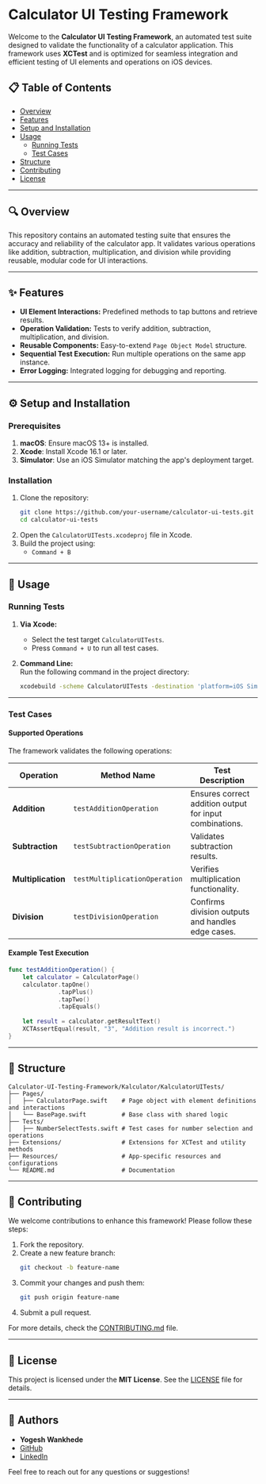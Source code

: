 
# Calculator UI Testing Framework

Welcome to the **Calculator UI Testing Framework**, an automated test suite designed to validate the functionality of a calculator application. This framework uses **XCTest** and is optimized for seamless integration and efficient testing of UI elements and operations on iOS devices.

## 📋 Table of Contents

- [Overview](#overview)  
- [Features](#features)  
- [Setup and Installation](#setup-and-installation)  
- [Usage](#usage)  
  - [Running Tests](#running-tests)  
  - [Test Cases](#test-cases)  
- [Structure](#structure)  
- [Contributing](#contributing)  
- [License](#license)  

---

## 🔍 Overview

This repository contains an automated testing suite that ensures the accuracy and reliability of the calculator app. It validates various operations like addition, subtraction, multiplication, and division while providing reusable, modular code for UI interactions.

---

## ✨ Features

- **UI Element Interactions:** Predefined methods to tap buttons and retrieve results.  
- **Operation Validation:** Tests to verify addition, subtraction, multiplication, and division.  
- **Reusable Components:** Easy-to-extend `Page Object Model` structure.  
- **Sequential Test Execution:** Run multiple operations on the same app instance.  
- **Error Logging:** Integrated logging for debugging and reporting.  

---

## ⚙️ Setup and Installation

### Prerequisites

1. **macOS**: Ensure macOS 13+ is installed.  
2. **Xcode**: Install Xcode 16.1 or later.  
3. **Simulator**: Use an iOS Simulator matching the app's deployment target.  

### Installation

1. Clone the repository:  
   ```bash
   git clone https://github.com/your-username/calculator-ui-tests.git
   cd calculator-ui-tests
   ```
2. Open the `CalculatorUITests.xcodeproj` file in Xcode.  
3. Build the project using:  
   - `Command + B`  

---

## 🚀 Usage

### Running Tests

1. **Via Xcode:**  
   - Select the test target `CalculatorUITests`.
   - Press `Command + U` to run all test cases.

2. **Command Line:**  
   Run the following command in the project directory:  
   ```bash
   xcodebuild -scheme CalculatorUITests -destination 'platform=iOS Simulator,name=iPhone 16 Pro' test
   ```

---

### Test Cases

#### Supported Operations
The framework validates the following operations:

| Operation       | Method Name              | Test Description                                         |
|------------------|--------------------------|---------------------------------------------------------|
| **Addition**     | `testAdditionOperation`  | Ensures correct addition output for input combinations. |
| **Subtraction**  | `testSubtractionOperation` | Validates subtraction results.                          |
| **Multiplication** | `testMultiplicationOperation` | Verifies multiplication functionality.                  |
| **Division**     | `testDivisionOperation`  | Confirms division outputs and handles edge cases.       |

#### Example Test Execution
```swift
func testAdditionOperation() {
    let calculator = CalculatorPage()
    calculator.tapOne()
              .tapPlus()
              .tapTwo()
              .tapEquals()
    
    let result = calculator.getResultText()
    XCTAssertEqual(result, "3", "Addition result is incorrect.")
}
```

---

## 📂 Structure

```plaintext
Calculator-UI-Testing-Framework/Kalculator/KalculatorUITests/
├── Pages/
│   ├── CalculatorPage.swift    # Page object with element definitions and interactions
│   └── BasePage.swift          # Base class with shared logic
├── Tests/
│   ├── NumberSelectTests.swift # Test cases for number selection and operations
├── Extensions/                 # Extensions for XCTest and utility methods
├── Resources/                  # App-specific resources and configurations
└── README.md                   # Documentation
```

---

## 🤝 Contributing

We welcome contributions to enhance this framework! Please follow these steps:

1. Fork the repository.  
2. Create a new feature branch:  
   ```bash
   git checkout -b feature-name
   ```
3. Commit your changes and push them:  
   ```bash
   git push origin feature-name
   ```
4. Submit a pull request.

For more details, check the [CONTRIBUTING.md](CONTRIBUTING.md) file.

---

## 📄 License

This project is licensed under the **MIT License**. See the [LICENSE](LICENSE) file for details.

---

## 👥 Authors

- **Yogesh Wankhede**  
- [GitHub](https://github.com/yogeshwankhede007)
- [LinkedIn](https://www.linkedin.com/in/ywankhede/)

Feel free to reach out for any questions or suggestions!

